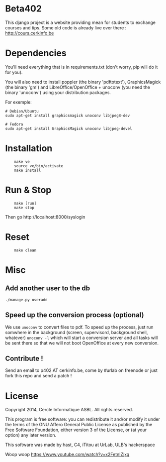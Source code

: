 Beta402
=======

This django project is a website providing mean for students to exchange courses and tips.
Some old code is already live over there : http://cours.cerkinfo.be

Dependencies
============

You'll need everything that is in requirements.txt (don't worry, pip will do it for you).

You will also need to install poppler (the binary 'pdftotext'), GraphicsMagick (the binary 'gm') and LibreOffice/OpenOffice + unoconv (you need the binary 'unoconv') using your distribution packages.

For exemple:

	# Debian/Ubuntu
    sudo apt-get install graphicsmagick unoconv libjpeg8-dev

    # Fedora
    sudo apt-get install GraphicsMagick unoconv libjpeg-devel

Installation
============

		make ve
		source ve/bin/activate
		make install



Run & Stop
==========

		make [run]
		make stop

Then go http://localhost:8000/syslogin

Reset
=====

		make clean


Misc
====

Add another user to the db
--------------------------

	./manage.py useradd

Speed up the conversion process (optional)
-------------------------------

We use `unoconv` to convert files to pdf. To speed up the process, just run somwhere in the background (screen, supervisord, background shell, whatever) `unoconv -l` which will start a conversion server and all tasks will be sent there so that we will not boot OpenOffice at every new conversion.

Contribute !
------------

Send an email to p402 AT cerkinfo.be, come by #urlab on freenode or just fork this repo and send a patch !


License
=======

Copyright 2014, Cercle Informatique ASBL. All rights reserved.

This program is free software: you can redistribute it and/or modify it
under the terms of the GNU Affero General Public License as published by
the Free Software Foundation, either version 3 of the License, or (at
your option) any later version.

This software was made by hast, C4, iTitou at UrLab, ULB's hackerspace


Woop woop https://www.youtube.com/watch?v=x2FetnIZjxg

